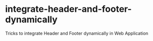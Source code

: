 # integrate-header-and-footer-dynamically
Tricks to integrate Header and Footer dynamically in Web Application
